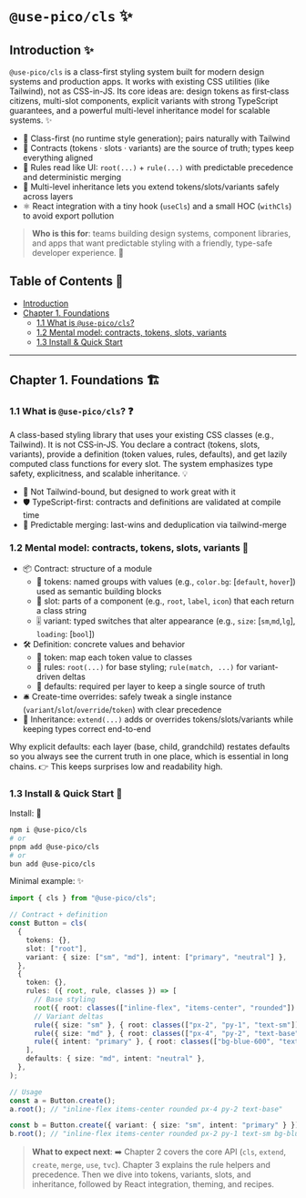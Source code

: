 # `@use-pico/cls` ✨

<a id="introduction"></a>
## Introduction ✨

`@use-pico/cls` is a class-first styling system built for modern design systems and production apps. It works with existing CSS utilities (like Tailwind), not as CSS-in-JS. Its core ideas are: design tokens as first‑class citizens, multi-slot components, explicit variants with strong TypeScript guarantees, and a powerful multi-level inheritance model for scalable systems. ✨

- 🧱 Class-first (no runtime style generation); pairs naturally with Tailwind
- 📜 Contracts (tokens · slots · variants) are the source of truth; types keep everything aligned
- 🧩 Rules read like UI: `root(...)` + `rule(...)` with predictable precedence and deterministic merging
- 🌳 Multi-level inheritance lets you extend tokens/slots/variants safely across layers
- ⚛️ React integration with a tiny hook (`useCls`) and a small HOC (`withCls`) to avoid export pollution

> **Who is this for**: teams building design systems, component libraries, and apps that want predictable styling with a friendly, type-safe developer experience. 🎯

## Table of Contents 🧭
<a id="toc"></a>

- [Introduction](#introduction)
- [Chapter 1. Foundations](#chapter-1)
  - [1.1 What is `@use-pico/cls`?](#1-1-what-is)
  - [1.2 Mental model: contracts, tokens, slots, variants](#1-2-mental-model)
  - [1.3 Install & Quick Start](#1-3-install-quick-start)

---

<a id="chapter-1"></a>
## Chapter 1. Foundations 🏗️

<a id="1-1-what-is"></a>
### 1.1 What is `@use-pico/cls`? ❓

A class-based styling library that uses your existing CSS classes (e.g., Tailwind). It is not CSS‑in‑JS. You declare a contract (tokens, slots, variants), provide a definition (token values, rules, defaults), and get lazily computed class functions for every slot. The system emphasizes type safety, explicitness, and scalable inheritance. 💡

- 🎨 Not Tailwind-bound, but designed to work great with it
- 🛡️ TypeScript-first: contracts and definitions are validated at compile time
- 🧮 Predictable merging: last-wins and deduplication via tailwind-merge

<a id="1-2-mental-model"></a>
### 1.2 Mental model: contracts, tokens, slots, variants 🧠

- 📦 Contract: structure of a module
  - 🎨 tokens: named groups with values (e.g., `color.bg`: [`default`, `hover`]) used as semantic building blocks
  - 🧩 slot: parts of a component (e.g., `root`, `label`, `icon`) that each return a class string
  - 🎚️ variant: typed switches that alter appearance (e.g., `size`: [`sm`,`md`,`lg`], `loading`: [`bool`])
- 🛠️ Definition: concrete values and behavior
  - 🎯 token: map each token value to classes
  - 📐 rules: `root(...)` for base styling; `rule(match, ...)` for variant-driven deltas
  - 📌 defaults: required per layer to keep a single source of truth
- 🛎️ Create-time overrides: safely tweak a single instance (`variant`/`slot`/`override`/`token`) with clear precedence
- 🧬 Inheritance: `extend(...)` adds or overrides tokens/slots/variants while keeping types correct end-to-end

Why explicit defaults: each layer (base, child, grandchild) restates defaults so you always see the current truth in one place, which is essential in long chains. 👉 This keeps surprises low and readability high.

<a id="1-3-install-quick-start"></a>
### 1.3 Install & Quick Start 🚀

Install: 🚀

```bash
npm i @use-pico/cls
# or
pnpm add @use-pico/cls
# or
bun add @use-pico/cls
```

Minimal example: ✨

```ts
import { cls } from "@use-pico/cls";

// Contract + definition
const Button = cls(
  {
    tokens: {},
    slot: ["root"],
    variant: { size: ["sm", "md"], intent: ["primary", "neutral"] },
  },
  {
    token: {},
    rules: ({ root, rule, classes }) => [
      // Base styling
      root({ root: classes(["inline-flex", "items-center", "rounded"]) }),
      // Variant deltas
      rule({ size: "sm" }, { root: classes(["px-2", "py-1", "text-sm"]) }),
      rule({ size: "md" }, { root: classes(["px-4", "py-2", "text-base"]) }),
      rule({ intent: "primary" }, { root: classes(["bg-blue-600", "text-white"]) }),
    ],
    defaults: { size: "md", intent: "neutral" },
  },
);

// Usage
const a = Button.create();
a.root(); // "inline-flex items-center rounded px-4 py-2 text-base"

const b = Button.create({ variant: { size: "sm", intent: "primary" } });
b.root(); // "inline-flex items-center rounded px-2 py-1 text-sm bg-blue-600 text-white"
```

> **What to expect next**: ➡️ Chapter 2 covers the core API (`cls`, `extend`, `create`, `merge`, `use`, `tvc`). Chapter 3 explains the rule helpers and precedence. Then we dive into tokens, variants, slots, and inheritance, followed by React integration, theming, and recipes.
 